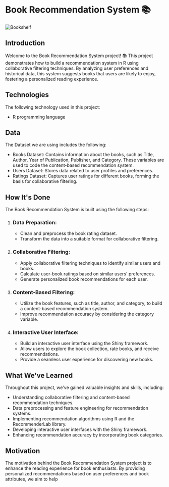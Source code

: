 <h1>Book Recommendation System 📚</h1>

<img src="" alt="Bookshelf">

<h2>Introduction</h2>

<p>Welcome to the Book Recommendation System project! 📚 This project demonstrates how to build a recommendation system in R using collaborative filtering techniques. By analyzing user preferences and historical data, this system suggests books that users are likely to enjoy, fostering a personalized reading experience.</p>

<h2>Technologies</h2>

<p>The following technology used in this project:</p>

<ul>
  <li>R programming language</li>
</ul>

<h2>Data</h2>

<p>The Dataset we are using includes the following:</p>

<ul>
  <li>Books Dataset: Contains information about the books, such as Title, Author, Year of Publication, Publisher, and Category. These variables are used to code the content-based recommendation system.</li>
  <li>Users Dataset: Stores data related to user profiles and preferences.</li>
  <li>Ratings Dataset: Captures user ratings for different books, forming the basis for collaborative filtering.</li>
</ul>

<h2>How It's Done</h2>

<p>The Book Recommendation System is built using the following steps:</p>

<ol>
  <li>
    <h3>Data Preparation:</h3>
    <ul>
      <li>Clean and preprocess the book rating dataset.</li>
      <li>Transform the data into a suitable format for collaborative filtering.</li>
    </ul>
  </li>
  <li>
    <h3>Collaborative Filtering:</h3>
    <ul>
      <li>Apply collaborative filtering techniques to identify similar users and books.</li>
      <li>Calculate user-book ratings based on similar users' preferences.</li>
      <li>Generate personalized book recommendations for each user.</li>
    </ul>
  </li>
  <li>
    <h3>Content-Based Filtering:</h3>
    <ul>
      <li>Utilize the book features, such as title, author, and category, to build a content-based recommendation system.</li>
      <li>Improve recommendation accuracy by considering the category variable.</li>
    </ul>
  </li>
  <li>
    <h3>Interactive User Interface:</h3>
    <ul>
      <li>Build an interactive user interface using the Shiny framework.</li>
      <li>Allow users to explore the book collection, rate books, and receive recommendations.</li>
      <li>Provide a seamless user experience for discovering new books.</li>
    </ul>
  </li>
</ol>

<h2>What We've Learned</h2>

<p>Throughout this project, we've gained valuable insights and skills, including:</p>

<ul>
  <li>Understanding collaborative filtering and content-based recommendation techniques.</li>
  <li>Data preprocessing and feature engineering for recommendation systems.</li>
  <li>Implementing recommendation algorithms using R and the RecommenderLab library.</li>
  <li>Developing interactive user interfaces with the Shiny framework.</li>
  <li>Enhancing recommendation accuracy by incorporating book categories.</li>
</ul>

<h2>Motivation</h2>

<p>The motivation behind the Book Recommendation System project is to enhance the reading experience for book enthusiasts. By providing personalized recommendations based on user preferences and book attributes, we aim to help
